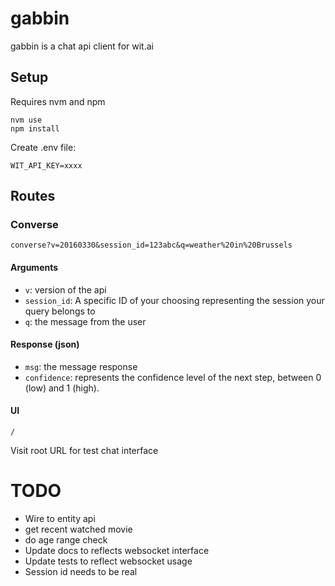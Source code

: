 # gabbin

gabbin is a chat api client for wit.ai

## Setup

Requires nvm and npm

```
nvm use
npm install
```

Create .env file:

```
WIT_API_KEY=xxxx
```

## Routes

### Converse

```
converse?v=20160330&session_id=123abc&q=weather%20in%20Brussels
```

#### Arguments

 * `v`: version of the api
 * `session_id`: A specific ID of your choosing representing the session your query belongs to
 * `q`: the message from the user

#### Response (json)

 * `msg`: the message response
 * `confidence`: represents the confidence level of the next step, between 0 (low) and 1 (high).

#### UI

```
/
```

Visit root URL for test chat interface

# TODO

 * Wire to entity api
 * get recent watched movie
 * do age range check
 * Update docs to reflects websocket interface
 * Update tests to reflect websocket usage
 * Session id needs to be real
